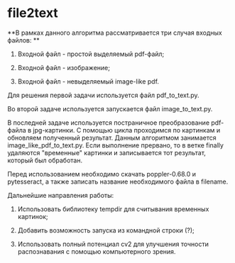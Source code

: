 # file2text

**В рамках данного алгоритма рассматривается три случая входных файлов: **
1. Входной файл - простой выделяемый pdf-файл;

2. Входной файл - изображение;

3. Входной файл - невыделяемый image-like pdf.

Для решения первой задачи используется файл pdf_to_text.py.

Во второй задаче используется запускается файл image_to_text.py.

В последней задаче используется постраничное преобразование pdf-файла в jpg-картинки. С помощью цикла проходимся по картинкам и обновляем полученный результат. Данным алгоритмом занимается image_like_pdf_to_text.py. Если выполнение прервано, то в ветке finally удаляются "временные" картинки и записывается тот результат, который был обработан.

Перед использованием необходимо скачать poppler-0.68.0 и pytesseract, а также записать название необходимого файла в filename.

Дальнейшие направления работы:

1. Использовать библиотеку tempdir для считывания временных картинок;

2. Добавить возможность запуска из командной строки (?);

3. Использовать полный потенциал cv2 для улучшения точности распознавания с помощью компьютерного зрения.

